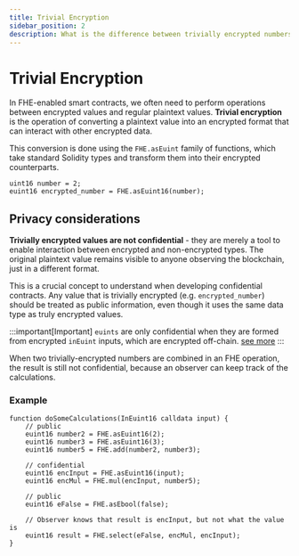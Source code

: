 ```yaml
---
title: Trivial Encryption
sidebar_position: 2
description: What is the difference between trivially encrypted numbers and encrypted inputs
---
```


# Trivial Encryption

In FHE-enabled smart contracts, we often need to perform operations between encrypted values and regular plaintext values. **Trivial encryption** is the operation of converting a plaintext value into an encrypted format that can interact with other encrypted data.

This conversion is done using the `FHE.asEuint` family of functions, which take standard Solidity types and transform them into their encrypted counterparts.

```solidity
uint16 number = 2;
euint16 encrypted_number = FHE.asEuint16(number);
```

## Privacy considerations
**Trivially encrypted values are not confidential** - they are merely a tool to enable interaction between encrypted and non-encrypted types. The original plaintext value remains visible to anyone observing the blockchain, just in a different format.

This is a crucial concept to understand when developing confidential contracts. Any value that is trivially encrypted (e.g. `encrypted_number`) should be treated as public information, even though it uses the same data type as truly encrypted values.

:::important[Important]
`euints` are only confidential when they are formed from encrypted `inEuint` inputs, which are encrypted off-chain. [see more](./data-evaluation.md)
:::

When two trivially-encrypted numbers are combined in an FHE operation, the result is still not confidential, because an observer can keep track of the calculations.

### Example
```solidity
function doSomeCalculations(InEuint16 calldata input) {
    // public
    euint16 number2 = FHE.asEuint16(2);
    euint16 number3 = FHE.asEuint16(3);
    euint16 number5 = FHE.add(number2, number3);

    // confidential
    euint16 encInput = FHE.asEuint16(input);
    euint16 encMul = FHE.mul(encInput, number5);
    
    // public   
    euint16 eFalse = FHE.asEbool(false);           

    // Observer knows that result is encInput, but not what the value is
    euint16 result = FHE.select(eFalse, encMul, encInput);
}
```
